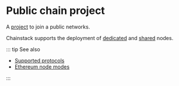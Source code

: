 # Public chain project

A [project](/glossary/project) to join a public networks.

Chainstack supports the deployment of [dedicated](/glossary/dedicated-node) and [shared](/glossary/shared-node) nodes.

::: tip See also

* [Supported protocols](/platform/supported-protocols)
* [Ethereum node modes](/operations/ethereum/modes)

:::
